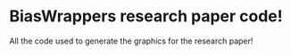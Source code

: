# BiasWrappers research paper code!
All the code used to generate the graphics for the research paper!